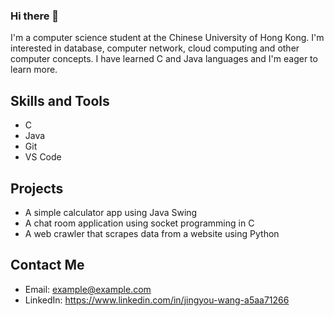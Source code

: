 ### Hi there 👋
I'm a computer science student at the Chinese University of Hong Kong. I'm interested in database, computer network, cloud computing and other computer concepts. I have learned C and Java languages and I'm eager to learn more.

## Skills and Tools

- C
- Java
- Git
- VS Code

## Projects

- A simple calculator app using Java Swing
- A chat room application using socket programming in C
- A web crawler that scrapes data from a website using Python

## Contact Me

- Email: example@example.com
- LinkedIn: https://www.linkedin.com/in/jingyou-wang-a5aa71266

<!--
**wangjingyou1243865112/wangjingyou1243865112** is a ✨ _special_ ✨ repository because its `README.md` (this file) appears on your GitHub profile.





